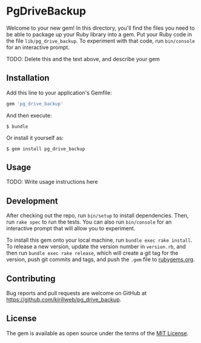 # PgDriveBackup

Welcome to your new gem! In this directory, you'll find the files you need to be able to package up your Ruby library into a gem. Put your Ruby code in the file `lib/pg_drive_backup`. To experiment with that code, run `bin/console` for an interactive prompt.

TODO: Delete this and the text above, and describe your gem

## Installation

Add this line to your application's Gemfile:

```ruby
gem 'pg_drive_backup'
```

And then execute:

    $ bundle

Or install it yourself as:

    $ gem install pg_drive_backup

## Usage

TODO: Write usage instructions here

## Development

After checking out the repo, run `bin/setup` to install dependencies. Then, run `rake spec` to run the tests. You can also run `bin/console` for an interactive prompt that will allow you to experiment.

To install this gem onto your local machine, run `bundle exec rake install`. To release a new version, update the version number in `version.rb`, and then run `bundle exec rake release`, which will create a git tag for the version, push git commits and tags, and push the `.gem` file to [rubygems.org](https://rubygems.org).

## Contributing

Bug reports and pull requests are welcome on GitHub at https://github.com/kirillweb/pg_drive_backup.

## License

The gem is available as open source under the terms of the [MIT License](http://opensource.org/licenses/MIT).
